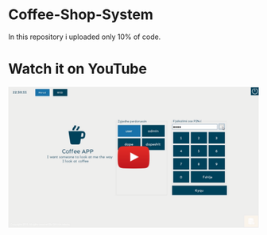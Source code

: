 # Coffee-Shop-System

In this repository i uploaded only 10% of code.

# Watch it on YouTube 
[![IMAGE ALT TEXT HERE](https://github.com/rikirrulla/Coffee-Shop-System/blob/master/CoffeAppAndroid/tablet.png)](https://www.youtube.com/watch?v=sB5myT7fG-4)

